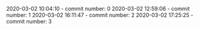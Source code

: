 2020-03-02 10:04:10 - commit number: 0
2020-03-02 12:59:06 - commit number: 1
2020-03-02 16:11:47 - commit number: 2
2020-03-02 17:25:25 - commit number: 3
